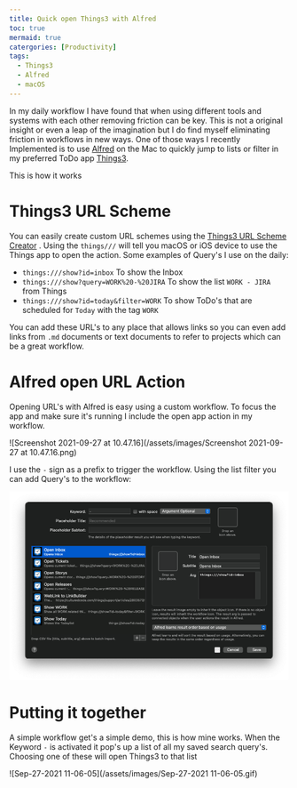 ```yaml
---
title: Quick open Things3 with Alfred
toc: true
mermaid: true
catergories: [Productivity]
tags:
  - Things3
  - Alfred
  - macOS
---
```

In my daily workflow I have found that when using different tools and systems with each other removing friction can be key. This is not a original insight or even a leap of the imagination but I do find myself eliminating friction in workflows in new ways. One of those ways I recently Implemented is to use [Alfred](https://www.alfredapp.com) on the Mac to quickly jump to lists or filter in my preferred ToDo app [Things3](https://culturedcode.com/things/). 

This is how it works

# Things3 URL Scheme

You can easily create custom URL schemes using the [Things3 URL Scheme Creator](https://culturedcode.com/things/support/articles/2803573/) . Using the `things///` will tell you macOS or iOS device to use the Things app to open the action. Some examples of Query's I use on the daily:

- `things:///show?id=inbox` To show the Inbox
- `things:///show?query=WORK%20-%20JIRA` To show the list `WORK - JIRA` from Things
- `things:///show?id=today&filter=WORK` To show ToDo's that are scheduled for `Today` with the tag `WORK`

You can add these URL's to any place that allows links so you can even add links from `.md` documents or text documents to refer to projects which can be a great workflow.

# Alfred open URL Action

Opening URL's with Alfred is easy using a custom workflow. To focus the app and make sure it's running I include the open app action in my workflow. 

![Screenshot 2021-09-27 at 10.47.16](/assets/images/Screenshot 2021-09-27 at 10.47.16.png)

I use the `-` sign as a prefix to trigger the workflow. Using the list filter you can add Query's to the workflow:

![image-20210928120122517](/assets/images/image-20210928120122517.png)

# Putting it together

A simple workflow get's a simple demo, this is how mine works. When the Keyword `-` is activated it pop's up a list of all my saved search query's. Choosing one of these will open Things3 to that list

![Sep-27-2021 11-06-05](/assets/images/Sep-27-2021 11-06-05.gif)